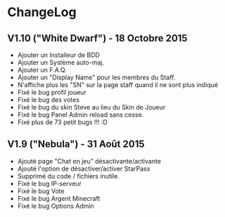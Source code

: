 ChangeLog
=========

V1.10 ("White Dwarf") - 18 Octobre 2015
---
* Ajouter un Installeur de BDD
* Ajouter un Système auto-maj. 
* Ajouter un F.A.Q.
* Ajouter un "Display Name" pour les membres du Staff.
* N'affiche plus les "SN" sur la page staff quand il ne sont plus indiqué
* Fixé le bug profil joueur
* Fixé le bug des votes
* Fixé le bug du skin Steve au lieu du Skin de Joueur
* Fixé le bug Panel Admin reload sans cesse.
* Fixé plus de 73 petit bugs !!! :D

V1.9 ("Nebula") - 31 Août 2015
----
* Ajouté page "Chat en jeu" désactivante/activante 
* Ajouté l'option de désactiver/activer StarPass
* Supprimé du code / fichiers inutile.
* Fixé le bug IP-serveur
* Fixé le bug Vote
* Fixé le bug Argent Minecraft
* Fixé le bug Options Admin
